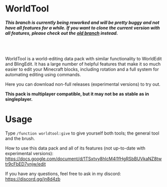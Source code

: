 # WorldTool

***This branch is currently being reworked and will be pretty buggy and not have all features for a while. If you want to clone the current version with all features, please check out the [old branch](https://github.com/Ellivers/WorldTool/tree/old) instead.***
<br></br>
<br></br>

WorldTool is a world-editing data pack with similar functionality to WorldEdit and BlingEdit. It has a large number of helpful features that make it so much easier to edit your Minecraft blocks, including rotation and a full system for automating editing using commands.

Here you can download non-full releases (experimental versions) to try out.

__This pack is multiplayer compatible, but it may not be as stable as in singleplayer.__

# Usage

Type `/function worldtool:give` to give yourself both tools; the general tool and the brush.

How to use this data pack and all of its features (not up-to-date with experimental versions):
https://docs.google.com/document/d/1TSxtvy8hIcM4l1fHgRSbBUVkaNZ8twtr9cFbED7ynjw/edit

If you have any questions, feel free to ask in my discord:
https://discord.gg/jn8d4zb
